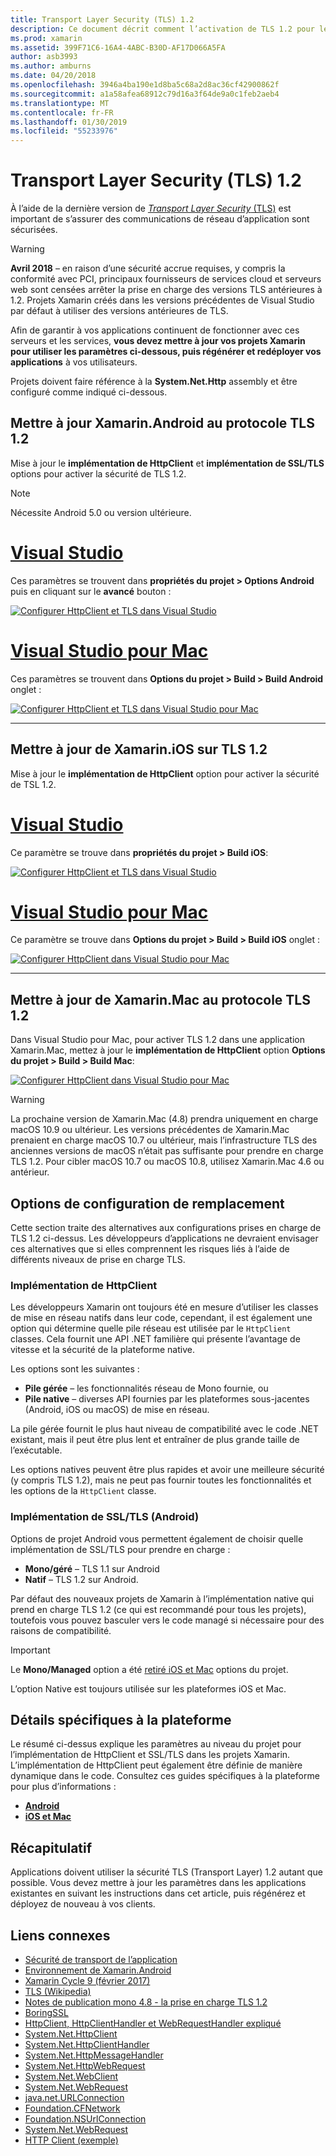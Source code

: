 ```yaml
---
title: Transport Layer Security (TLS) 1.2
description: Ce document décrit comment l’activation de TLS 1.2 pour les projets Xamarin.iOS, Xamarin.Android et Xamarin.Mac. Il montre comment le faire dans Visual Studio 2017 et Visual Studio pour Mac.
ms.prod: xamarin
ms.assetid: 399F71C6-16A4-4ABC-B30D-AF17D066A5FA
author: asb3993
ms.author: amburns
ms.date: 04/20/2018
ms.openlocfilehash: 3946a4ba190e1d8ba5c68a2d8ac36cf42900862f
ms.sourcegitcommit: a1a58afea68912c79d16a3f64de9a0c1feb2aeb4
ms.translationtype: MT
ms.contentlocale: fr-FR
ms.lasthandoff: 01/30/2019
ms.locfileid: "55233976"
---
```

# <a name="transport-layer-security-tls-12"></a>Transport Layer Security (TLS) 1.2

À l’aide de la dernière version de [ _Transport Layer Security_ (TLS)](https://en.wikipedia.org/wiki/Transport_Layer_Security) est important de s’assurer des communications de réseau d’application sont sécurisées.

> [!WARNING]
> **Avril 2018** – en raison d’une sécurité accrue requises, y compris la conformité avec PCI, principaux fournisseurs de services cloud et serveurs web sont censées arrêter la prise en charge des versions TLS antérieures à 1.2.  Projets Xamarin créés dans les versions précédentes de Visual Studio par défaut à utiliser des versions antérieures de TLS.
>
> Afin de garantir à vos applications continuent de fonctionner avec ces serveurs et les services, **vous devez mettre à jour vos projets Xamarin pour utiliser les paramètres ci-dessous, puis régénérer et redéployer vos applications** à vos utilisateurs.

Projets doivent faire référence à la **System.Net.Http** assembly et être configuré comme indiqué ci-dessous.

## <a name="update-xamarinandroid-to-tls-12"></a>Mettre à jour Xamarin.Android au protocole TLS 1.2

Mise à jour le **implémentation de HttpClient** et **implémentation de SSL/TLS** options pour activer la sécurité de TLS 1.2.

> [!NOTE]
> Nécessite Android 5.0 ou version ultérieure.

# <a name="visual-studiotabwindows"></a>[Visual Studio](#tab/windows)

Ces paramètres se trouvent dans **propriétés du projet > Options Android** puis en cliquant sur le **avancé** bouton :

[![Configurer HttpClient et TLS dans Visual Studio](transport-layer-security-images/android-win-sml.png)](transport-layer-security-images/android-win.png#lightbox)

# <a name="visual-studio-for-mactabmacos"></a>[Visual Studio pour Mac](#tab/macos)

Ces paramètres se trouvent dans **Options du projet > Build > Build Android** onglet :

[![Configurer HttpClient et TLS dans Visual Studio pour Mac](transport-layer-security-images/android-mac-sml.png)](transport-layer-security-images/android-mac.png#lightbox)

-----

## <a name="update-xamarinios-to-tls-12"></a>Mettre à jour de Xamarin.iOS sur TLS 1.2

Mise à jour le **implémentation de HttpClient** option pour activer la sécurité de TSL 1.2.

# <a name="visual-studiotabwindows"></a>[Visual Studio](#tab/windows)

Ce paramètre se trouve dans **propriétés du projet > Build iOS**:

[![Configurer HttpClient et TLS dans Visual Studio](transport-layer-security-images/ios-win-sml.png)](transport-layer-security-images/ios-win.png#lightbox)

# <a name="visual-studio-for-mactabmacos"></a>[Visual Studio pour Mac](#tab/macos)

Ce paramètre se trouve dans **Options du projet > Build > Build iOS** onglet :

[![Configurer HttpClient dans Visual Studio pour Mac](transport-layer-security-images/ios-mac-sml.png)](transport-layer-security-images/ios-mac.png#lightbox)

-----

## <a name="update-xamarinmac-to-tls-12"></a>Mettre à jour de Xamarin.Mac au protocole TLS 1.2

Dans Visual Studio pour Mac, pour activer TLS 1.2 dans une application Xamarin.Mac, mettez à jour le **implémentation de HttpClient** option **Options du projet > Build > Build Mac**:

[![Configurer HttpClient dans Visual Studio pour Mac](transport-layer-security-images/macos-mac-sml.png)](transport-layer-security-images/macos-mac.png#lightbox)

> [!WARNING]
> La prochaine version de Xamarin.Mac (4.8) prendra uniquement en charge macOS 10.9 ou ultérieur.
> Les versions précédentes de Xamarin.Mac prenaient en charge macOS 10.7 ou ultérieur, mais l’infrastructure TLS des anciennes versions de macOS n’était pas suffisante pour prendre en charge TLS 1.2. Pour cibler macOS 10.7 ou macOS 10.8, utilisez Xamarin.Mac 4.6 ou antérieur.

## <a name="alternative-configuration-options"></a>Options de configuration de remplacement

Cette section traite des alternatives aux configurations prises en charge de TLS 1.2 ci-dessus.
Les développeurs d’applications ne devraient envisager ces alternatives que si elles comprennent les risques liés à l’aide de différents niveaux de prise en charge TLS.

### <a name="httpclient-implementation"></a>Implémentation de HttpClient

Les développeurs Xamarin ont toujours été en mesure d’utiliser les classes de mise en réseau natifs dans leur code, cependant, il est également une option qui détermine quelle pile réseau est utilisée par le `HttpClient` classes. Cela fournit une API .NET familière qui présente l’avantage de vitesse et la sécurité de la plateforme native.

Les options sont les suivantes :

- **Pile gérée** – les fonctionnalités réseau de Mono fournie, ou
- **Pile native** – diverses API fournies par les plateformes sous-jacentes (Android, iOS ou macOS) de mise en réseau.

La pile gérée fournit le plus haut niveau de compatibilité avec le code .NET existant, mais il peut être plus lent et entraîner de plus grande taille de l’exécutable.

Les options natives peuvent être plus rapides et avoir une meilleure sécurité (y compris TLS 1.2), mais ne peut pas fournir toutes les fonctionnalités et les options de la `HttpClient` classe.

### <a name="ssltls-implementation-android"></a>Implémentation de SSL/TLS (Android)

Options de projet Android vous permettent également de choisir quelle implémentation de SSL/TLS pour prendre en charge :

- **Mono/géré** – TLS 1.1 sur Android
- **Natif** – TLS 1.2 sur Android.

Par défaut des nouveaux projets de Xamarin à l’implémentation native qui prend en charge TLS 1.2 (ce qui est recommandé pour tous les projets), toutefois vous pouvez basculer vers le code managé si nécessaire pour des raisons de compatibilité.

> [!IMPORTANT]
> Le **Mono/Managed** option a été [retiré iOS et Mac](https://developer.xamarin.com/releases/ios/xamarin.ios_10/xamarin.ios_10.8/) options du projet.
>
> L’option Native est toujours utilisée sur les plateformes iOS et Mac.

## <a name="platform-specific-details"></a>Détails spécifiques à la plateforme

Le résumé ci-dessus explique les paramètres au niveau du projet pour l’implémentation de HttpClient et SSL/TLS dans les projets Xamarin. L’implémentation de HttpClient peut également être définie de manière dynamique dans le code. Consultez ces guides spécifiques à la plateforme pour plus d’informations :

- [**Android**](~/android/app-fundamentals/http-stack.md)
- [**iOS et Mac**](~/cross-platform/macios/http-stack.md)

## <a name="summary"></a>Récapitulatif

Applications doivent utiliser la sécurité TLS (Transport Layer) 1.2 autant que possible.
Vous devez mettre à jour les paramètres dans les applications existantes en suivant les instructions dans cet article, puis régénérez et déployez de nouveau à vos clients.

## <a name="related-links"></a>Liens connexes

- [Sécurité de transport de l’application](~/ios/app-fundamentals/ats.md)
- [Environnement de Xamarin.Android](~/android/deploy-test/environment.md)
- [Xamarin Cycle 9 (février 2017)](https://releases.xamarin.com/stable-release-cycle-9/)
- [TLS (Wikipedia)](https://en.wikipedia.org/wiki/Transport_Layer_Security)
- [Notes de publication mono 4.8 - la prise en charge TLS 1.2](http://www.mono-project.com/docs/about-mono/releases/4.8.0/#tls-12-support)
- [BoringSSL](https://boringssl.googlesource.com/boringssl/)
- [HttpClient, HttpClientHandler et WebRequestHandler expliqué](https://blogs.msdn.microsoft.com/henrikn/2012/08/07/httpclient-httpclienthandler-and-webrequesthandler-explained/)
- [System.Net.HttpClient](https://msdn.microsoft.com/library/system.net.http.httpclient(v=vs.118).aspx)
- [System.Net.HttpClientHandler](https://msdn.microsoft.com/library/system.net.http.httpclienthandler(v=vs.118).aspx)
- [System.Net.HttpMessageHandler](https://msdn.microsoft.com/library/system.net.http.httpmessagehandler(v=vs.118).aspx)
- [System.Net.HttpWebRequest](https://msdn.microsoft.com/library/system.net.httpwebrequest(v=vs.110).aspx)
- [System.Net.WebClient](https://msdn.microsoft.com/library/system.net.webclient(v=vs.110).aspx)
- [System.Net.WebRequest](https://msdn.microsoft.com/library/system.net.webrequest(v=vs.110).aspx)
- [java.net.URLConnection](http://developer.android.com/reference/java/net/URLConnection.html)
- [Foundation.CFNetwork](xref:CoreFoundation.CFNetwork)
- [Foundation.NSUrlConnection](xref:Foundation.NSUrlConnection)
- [System.Net.WebRequest](https://msdn.microsoft.com/library/system.net.webrequest(v=vs.110).aspx)
- [HTTP Client (exemple)](https://developer.xamarin.com/samples/monotouch/HttpClient/)
